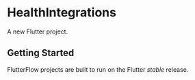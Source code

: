 # HealthIntegrations

A new Flutter project.

## Getting Started

FlutterFlow projects are built to run on the Flutter _stable_ release.
